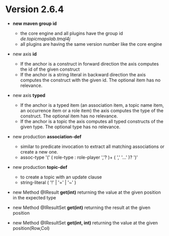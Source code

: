 # Version 2.6.4 #

  * **new maven group id**
    * the core engine and all plugins have the group id _de.topicmapslab.tmql4j_
    * all plugins are having the same version number like the core engine

  * new axis **id**
    * If the anchor is a construct in forward direction the axis computes the id of the given construct
    * If the anchor is a string literal in backward direction the axis computes the construct with the given id. The optional item has no relevance.
  * new axis **typed**
    * If the anchor is a typed item (an association item, a topic name item, an occurrence item or a role item) the axis computes the type of the construct. The optional item has no relevance.
    * If the anchor is a topic the axis computes all typed constructs of the given type. The optional type has no relevance.
  * new production **association-def**
    * similar to predicate invocation to extract all matching associations or create a new one.
    * assoc-type '(' ( role-type : role-player ','? )+ ( ',' '...' )? ')'
  * new production **topic-def**
    * to create a topic with an update clause
    * string-literal ( '!' | '=' | '~' )
  * new Method @IResult **get(int)** returning the value at the given position in the expected type
  * new Method @IResultSet **get(int)** returning the result at the given position
  * new Method @IResultSet **get(int, int)** returning the value at the given position(Row,Col)